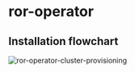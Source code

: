 # ror-operator

## Installation flowchart

![ror-operator-cluster-provisioning](/ror/images/ror-operator-cluster-provisioning.png)

